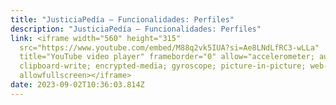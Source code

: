 ```yaml
---
title: "JusticiaPedía – Funcionalidades: Perfiles"
description: "JusticiaPedía – Funcionalidades: Perfiles"
link: <iframe width="560" height="315"
  src="https://www.youtube.com/embed/M88q2vk5IUA?si=Ae8LNdLfRC3-wLLa"
  title="YouTube video player" frameborder="0" allow="accelerometer; autoplay;
  clipboard-write; encrypted-media; gyroscope; picture-in-picture; web-share"
  allowfullscreen></iframe>
date: 2023-09-02T10:36:03.814Z
---
```

